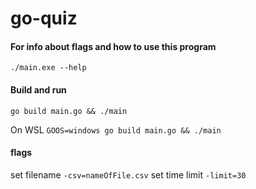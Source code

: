 # go-quiz

#### For info about flags and how to use this program

`./main.exe --help`

#### Build and run

`go build main.go && ./main`

On WSL `GOOS=windows go build main.go && ./main`

#### flags

set filename `-csv=nameOfFile.csv`
set time limit `-limit=30`

